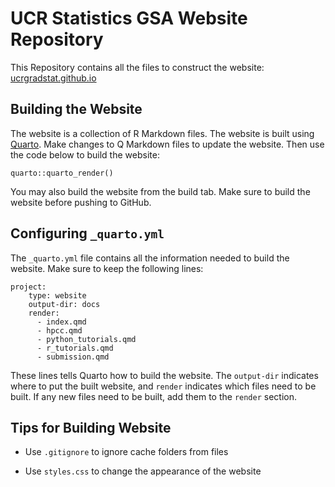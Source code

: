 # UCR Statistics GSA Website Repository

This Repository contains all the files to construct the website:
[ucrgradstat.github.io](https://ucrgradstat.github.io/)

## Building the Website

The website is a collection of R Markdown files. The website is built
using [Quarto](quarto.org). Make changes to Q Markdown files to update
the website. Then use the code below to build the website:

    quarto::quarto_render()

You may also build the website from the build tab. Make sure to build
the website before pushing to GitHub.

## Configuring `_quarto.yml`

The `_quarto.yml` file contains all the information needed to build the
website. Make sure to keep the following lines:

    project:
        type: website
        output-dir: docs
        render: 
          - index.qmd
          - hpcc.qmd
          - python_tutorials.qmd
          - r_tutorials.qmd
          - submission.qmd

These lines tells Quarto how to build the website. The `output-dir`
indicates where to put the built website, and `render` indicates which
files need to be built. If any new files need to be built, add them to
the `render` section.

## Tips for Building Website

-   Use `.gitignore` to ignore cache folders from files

-   Use `styles.css` to change the appearance of the website
